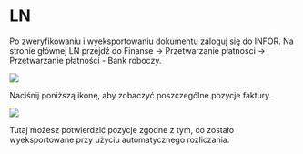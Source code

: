 # LN

Po zweryfikowaniu i wyeksportowaniu dokumentu zaloguj się do INFOR. Na stronie głównej LN przejdź do Finanse → Przetwarzanie płatności → Przetwarzanie płatności - Bank roboczy.

![](https://lh7-us.googleusercontent.com/7fLK1plDBSQjBwad8yGVJMJQuVJoXcN2B-KtFKI-lnA7P7B1E7QV-RCsLWih57lcKKEJJlowolkLsSmXGEaOr7MLUWbrYrMmdMYUPzgIF0lRVoo\_vwrgxE081oFB04qfZ3mF5Z29vbTMIPi1I8PfQoM)

Naciśnij poniższą ikonę, aby zobaczyć poszczególne pozycje faktury.

![](https://lh7-us.googleusercontent.com/pbvFiudy0xpItlMyi2h047J3edFK7Vmz5zxJqk5q82XVwT42EHnCdscu-P0I-Yg4L9Fv7iA9dIipiJY5FlUMFxsXHNTftgodKWiXRRLeQoAcTfxkfySVWxqBzMvrJfx\_eFijHC-Mnz7laYSrr3utkSI)

Tutaj możesz potwierdzić pozycje zgodne z tym, co zostało wyeksportowane przy użyciu automatycznego rozliczania.
